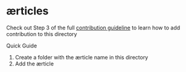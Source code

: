 # ærticles

Check out Step 3 of the full [contribution guideline](https://aekiti.github.io/hacktoberfest2020/guildlines/aekiti/) to learn how to add contribution to this directory

Quick Guide
1. Create a folder with the ærticle name in this directory
2. Add the ærticle